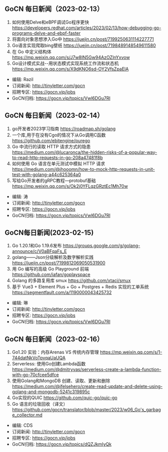 ## GoCN 每日新闻（2023-02-13）

1. 如何使用Delve和eBPF调试Go程序更快 https://developers.redhat.com/articles/2023/02/13/how-debugging-go-programs-delve-and-ebpf-faster
2. 将面向对象思想渗入Go中 https://juejin.cn/post/7199250631114227771
3. Go语言实现爬取bing壁纸 https://juejin.cn/post/7198489148549611580
4. 在 Go 中定义结构体 https://mp.weixin.qq.com/s/J7w8IN5Gw94AzOZlnYxvow
5. Go设计模式实战--用状态模式实现系统工作流和状态机 https://mp.weixin.qq.com/s/X9dKNO6sd-OY2VfsZpaElA

* 编辑: Razil
* 订阅新闻: http://tinyletter.com/gocn
* 招聘专区: https://gocn.vip/jobs
* GoCN归档: https://gocn.vip/topics/Vwl6DGu7Rl


## GoCN 每日新闻（2023-02-14）

1. go开发者2023学习指南 https://roadmap.sh/golang
2. 一个库,用于在没有Cgo的情况下从Go调用C函数 https://github.com/ebitengine/purego
3. Go 中流行的读取 HTTP 请求方式的隐患 https://medium.com/@lucaronca/the-hidden-risks-of-a-popular-way-to-read-http-requests-in-go-208a47481f8b
4. 如何使用 Go 语言在单元测试中模拟 HTTP 请求 https://medium.com/@jhooomn/how-to-mock-http-requests-in-unit-test-with-golang-a44c625364a0
5. 写给Go开发者的gRPC教程—protobuf基础 https://mp.weixin.qq.com/s/Ok2j0YFLqzGRztEc1Mh70w

* 编辑: 涛
* 订阅新闻: http://tinyletter.com/gocn
* 招聘专区: https://gocn.vip/jobs
* GoCN归档: https://gocn.vip/topics/Vwl6DGu7Rl

## GoCN每日新闻(2023-02-15)
1. Go 1.20.1和Go 1.19.6发布 https://groups.google.com/g/golang-announce/c/V0aBFqaFs_E
2. golang——Json分级解析及数字解析实践 https://juejin.cn/post/7199812069050531900
3. 用 Go 编写的高级 Go Playground 前端 https://github.com/iafan/goplayspace
4. Golang 的多路复用库 smux https://github.com/xtaci/smux
5. 基于 Vue3 + Element Plus + Go + Postgres + Redis 实现的工单系统 https://segmentfault.com/a/1190000043425732

* 编辑: 琳
* 订阅新闻: http://tinyletter.com/gocn
* 招聘专区: https://gocn.vip/jobs
* GoCN归档: https://gocn.vip/topics/Vwl6DGu7Rl

## GoCN 每日新闻（2023-02-16）

1. Go1.20 实验：内存Arenas VS 传统内存管理 https://mp.weixin.qq.com/s/1-744datNkVoTpvqaUaUQA
2. Serverless: 使用Go创建Lambda函数 https://medium.com/@dmitryvas/serverless-create-a-lambda-function-with-go-70cfcee5dfce
3. 使用Golang和MongoDB 创建、读取、更新和删除 https://medium.com/@ifelsehero/create-read-update-and-delete-using-golang-and-mongodb-5241c319895c
4. Go实现的QUIC https://github.com/quic-go/quic-go
5. Go 语言的垃圾回收（译文）https://github.com/gocn/translator/blob/master/2023/w06_Go's_garbage_collector.md

* 编辑: CDS
* 订阅新闻: http://tinyletter.com/gocn
* 招聘专区: https://gocn.vip/jobs
* GoCN归档: https://gocn.vip/topics/dQZJkmIyQk

